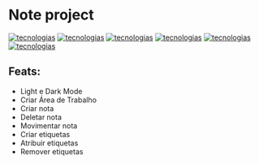 # Note project

[![tecnologias](https://img.shields.io/badge/React-62DAFC?style=for-the-badge&logo=react&logoColor=white)](https://github.com/AshileySabah/note-project)
[![tecnologias](https://img.shields.io/badge/TypeScript-007ACD?style=for-the-badge&logo=typescript&logoColor=white)](https://github.com/AshileySabah/note-project)
[![tecnologias](https://img.shields.io/badge/Material_UI-0080FF?style=for-the-badge&logo=material-ui&logoColor=white)](https://github.com/AshileySabah/note-project)
[![tecnologias](https://img.shields.io/badge/HTML5-E34F26?style=for-the-badge&logo=html5&logoColor=white)](https://github.com/AshileySabah/note-project)
[![tecnologias](https://img.shields.io/badge/CSS3-1572B6?style=for-the-badge&logo=css3&logoColor=white)](https://github.com/AshileySabah/note-project)
[![tecnologias](https://img.shields.io/badge/Git-F05032?style=for-the-badge&logo=git&logoColor=white)](https://github.com/AshileySabah/note-project)

## Feats:
- Light e Dark Mode
- Criar Área de Trabalho
- Criar nota
- Deletar nota
- Movimentar nota
- Criar etiquetas
- Atribuir etiquetas
- Remover etiquetas